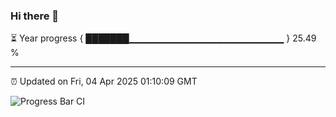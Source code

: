 ### Hi there 👋

⏳ Year progress { ███████▁▁▁▁▁▁▁▁▁▁▁▁▁▁▁▁▁▁▁▁▁▁▁ } 25.49 %

---

⏰ Updated on Fri, 04 Apr 2025 01:10:09 GMT

![Progress Bar CI](https://github.com/liununu/liununu/workflows/Progress%20Bar%20CI/badge.svg)
